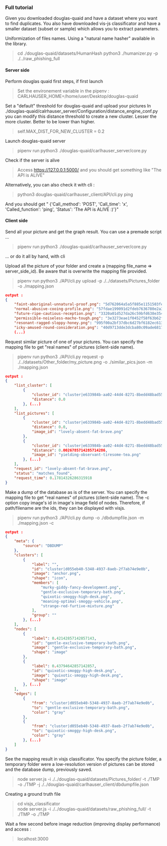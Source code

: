 ### Full tutorial

Given you downloaded douglas-quaid and have a dataset where you want to find duplicates. 
You also have downloaded vis-js classificator and have a smaller dataset (subset or sample) which allows you to extract parameters.

Uniformization of files names. Using a "natural name hasher" available in the library.
> cd ./douglas-quaid/datasets/HumanHash
> python3 ./humanizer.py -p ./../raw_phishing_full

#### Server side
Perform douglas quaid first steps, if first launch
> Set the environement variable in the pipenv : CARLHAUSER_HOME=/home/user/Desktop/douglas-quaid

Set a "default" threshold for douglas-quaid and upload your pictures
In ./douglas-quaid/calrhauser_server/Configuration/distance_engine_conf.py you can modify 
this distance threshold to create a new cluster. Lesser the more cluster. Better to be lower than higher.
> self.MAX_DIST_FOR_NEW_CLUSTER = 0.2 

Launch douglas-quaid server
> pipenv run python3 ./douglas-quaid/carlhauser_server/core.py  

Check if the server is alive
> Access https://127.0.0.1:5000/ and you should get something like "The API is ALIVE"

Alternatively, you can also check it with cli :
> python3 douglas-quaid/carlhauser_client/API/cli.py ping

And you should get " {'Call_method': 'POST', 'Call_time': 'x', 'Called_function': 'ping', 'Status': 'The API is ALIVE :)'}"

#### Client side

Send all your picture and get the graph result. You can use a premade script ... 
> pipenv run python3 ./douglas-quaid/carlhauser_server/core.py

... or do it all by hand, with cli

Upload all the picture of your folder and create a (mapping file_name => server_side_id). Be aware that is overwrite the mapping file provided.
> pipenv run python3 ./API/cli.py upload -p ./../datasets/Pictures_folder -o ./mapping.json

```json
output : 
{
    "faint-aboriginal-unnatural-proof.png": "5d762064a5a5f885e1151503fe0eea9a9c5cfa64",
    "normal-abusive-cooing-profile.png": "57fdae199091d2fdeb7636780e2a3fb6096b225a",
    "future-ripe-cautious-reception.png": "3320a01d527da26c59bfd638e354fa2b5b65028e",
    "permissible-noiseless-macho-tough.png": "3e3273eae1f0452f58f63b62f98a0b9a4bd06d68",
    "resonant-ragged-sloppy-honey.png": "995f00a2bf37dbc6d27bf6182ec613464fff135c",
    "icky-amused-round-consideration.png": "40d9713dde3dcba80c09ade6817e997d8706ade4",
	(...)
```


Request similar picture of one of your pictures. You can specify the mapping file to get "real names" of pictures (client-side name).
> pipenv run python3 ./API/cli.py request -p ./../datasets/Other_folder/my_picture.png -o ./similar_pics.json -m ./mapping.json

```json
output : 
{
    "list_cluster": [
        {
            "cluster_id": "cluster|e633984b-aa02-44d4-8271-8bedd48bad55",
            "distance": 0.0
        }, (...)
    ],
    "list_pictures": [
        {
            "cluster_id": "cluster|e633984b-aa02-44d4-8271-8bedd48bad55",
            "distance": 0.0,
            "image_id": "lovely-absent-fat-brave.png"
        },
        {
            "cluster_id": "cluster|e633984b-aa02-44d4-8271-8bedd48bad55",
            "distance": 0.0026785714285714286,
            "image_id": "yielding-observant-tiresome-tea.png"
        }, (...)
    ],
    "request_id": "lovely-absent-fat-brave.png",
    "status": "matches_found",
    "request_time": 0.17814326286315918
}
```


Make a dump of the database as is of the server. You can specify the mapping file to get "real names" of pictures (client-side name). 
The -c option copy image's id in image's image field of nodes. Therefore, if path/filename are the ids, they can be displayed with visjs.
> pipenv run python3 ./API/cli.py dump -o ./dbdumpfile.json -m ./mapping.json -c

```json
output : 
{
    "meta": {
        "source": "DBDUMP"
    },
    "clusters": [
        {
            "label": "",
            "id": "cluster|d055eb40-5348-4937-8aeb-2f7ab74e9e0b",
            "image": "anchor.png",
            "shape": "icon",
            "members": [
                "murky-giddy-fancy-development.png",
                "gentle-exclusive-temporary-bath.png",
                "quixotic-smoggy-high-desk.png",
                "moaning-optimal-smoggy-vehicle.png",
                "strange-red-furtive-mixture.png"
            ],
            "group": ""
        }, (...)
    ],
    "nodes": [
        {
            "label": 0.42142857142857143,
            "id": "gentle-exclusive-temporary-bath.png",
            "image": "gentle-exclusive-temporary-bath.png",
            "shape": "image"
        },
        {
            "label": 0.43794642857142857,
            "id": "quixotic-smoggy-high-desk.png",
            "image": "quixotic-smoggy-high-desk.png",
            "shape": "image"
        }, (...)
    ],
    "edges": [
        {
            "from": "cluster|d055eb40-5348-4937-8aeb-2f7ab74e9e0b",
            "to": "gentle-exclusive-temporary-bath.png",
            "color": "gray"
        },
        {
            "from": "cluster|d055eb40-5348-4937-8aeb-2f7ab74e9e0b",
            "to": "quixotic-smoggy-high-desk.png",
            "color": "gray"
        }, (...)
    ]
}
```

See the mapping result in visjs classificator. You specify the picture folder, a temporary folder were a low-resolution version of pictures can be stored
and the database dump, previously saved.
> node server.js -i ./../douglas-quaid/datasets/Pictures_folder/ -t ./TMP -o ./TMP -j ./../douglas-quaid/carlhauser_client/dbdumpfile.json 


Creating a ground truth file
> cd visjs_classificator    
> node server.js -i ./../douglas-quaid/datasets/raw_phishing_full/ -t ./TMP -o ./TMP

Wait a few second before image reduction (improving display performance) and access : 
> localhost:3000